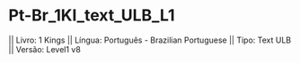 # Pt-Br_1KI_text_ULB_L1

|| Livro: 1 Kings
|| Língua: Português - Brazilian Portuguese
|| Tipo: Text ULB
|| Versão: Level1 v8